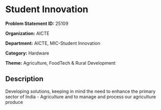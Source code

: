 # Student Innovation

**Problem Statement ID:** 25109

**Organization:** AICTE

**Department:** AICTE, MIC-Student Innovation

**Category:** Hardware

**Theme:** Agriculture, FoodTech & Rural Development

## Description

Developing solutions, keeping in mind the need to enhance the primary sector of India - Agriculture and to manage and process our agriculture produce


